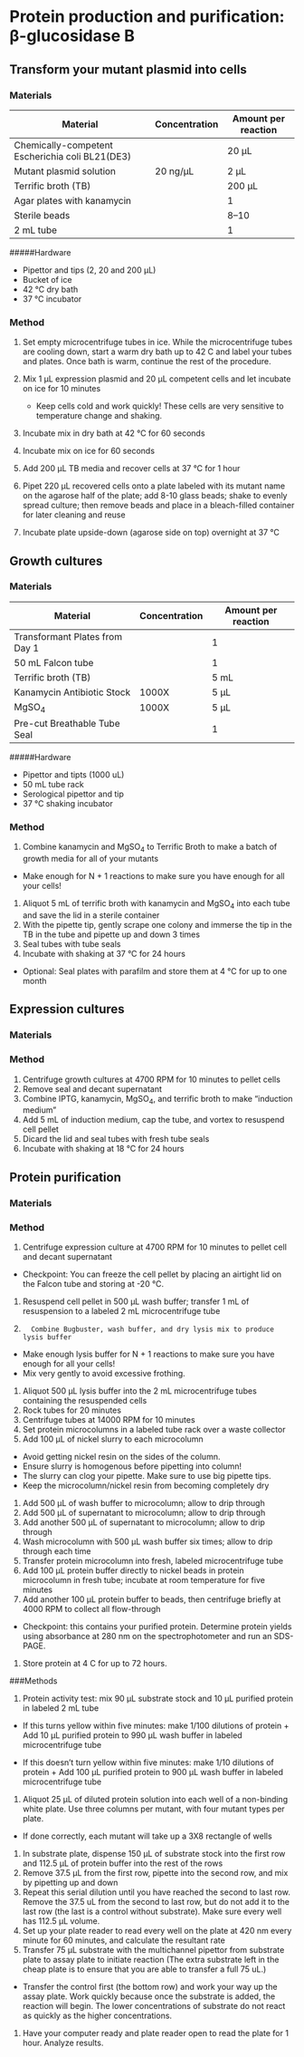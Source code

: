 # Protein production and purification: β-glucosidase B 

## Transform your mutant plasmid into cells 

### Materials

Material | Concentration  | Amount per reaction
---------|----------------|-----------------------------
Chemically-competent Escherichia coli BL21(DE3) | | 20 μL 
Mutant plasmid solution | 20 ng/μL | 2 μL
Terrific broth (TB) | | 200 μL
Agar plates with kanamycin | | 1
Sterile beads | | 8–10 
2 mL tube | | 1

#####Hardware

+ Pipettor and tips (2, 20 and 200 µL)
+ Bucket of ice
+ 42 &deg;C dry bath
+ 37 &deg;C incubator

### Method

1. Set empty microcentrifuge tubes in ice. While the microcentrifuge tubes are cooling down, start a warm dry bath up to 42 C and label your tubes and plates. Once bath is warm, continue the rest of the procedure.
1.  Mix 1 μL expression plasmid and 20 μL competent cells and let incubate on ice for 10 minutes

    +  Keep cells cold and work quickly! These cells are very sensitive to temperature change and shaking. 

1.  Incubate mix in dry bath at 42 &deg;C for 60 seconds
1.  Incubate mix on ice for 60 seconds
1.  Add 200 μL TB media and recover cells at 37 &deg;C for 1 hour
1.  Pipet 220 μL recovered cells onto a plate labeled with its mutant name on the agarose half of the plate; add 8-10 glass beads; shake to evenly spread culture; then remove beads and place in a bleach-filled container for later cleaning and reuse 
1.  Incubate plate upside-down (agarose side on top) overnight at 37 &deg;C


## Growth cultures

### Materials

Material | Concentration  | Amount per reaction
---------|----------------|-----------------------------
Transformant Plates from Day 1 | | 1
50 mL Falcon tube | | 1
Terrific broth (TB) | | 5 mL
Kanamycin Antibiotic Stock | 1000X | 5 μL
MgSO<sub>4</sub> | 1000X | 5 μL
Pre-cut Breathable Tube Seal | | 1 

#####Hardware

+  Pipettor and tipts (1000 uL)
+  50 mL tube rack
+  Serological pipettor and tip
+  37 &deg;C shaking incubator

### Method 

1.  Combine kanamycin and MgSO<sub>4</sub> to Terrific Broth to make a batch of growth media for all of your mutants

   + Make enough for N + 1 reactions to make sure you have enough for all your cells!

1.  Aliquot 5 mL of terrific broth with kanamycin and MgSO<sub>4</sub> into each tube and save the lid in a sterile container
1.  With the pipette tip, gently scrape one colony and immerse the tip in the TB in the tube and pipette up and down 3 times
1.  Seal tubes with tube seals
1.  Incubate with shaking at 37 &deg;C for 24 hours

  +  Optional: Seal plates with parafilm and store them at 4 &deg;C for up to one month


## Expression cultures 

### Materials 

### Method 

1.  Centrifuge growth cultures at 4700 RPM for 10 minutes to pellet cells
1.  Remove seal and decant supernatant
1.  Combine IPTG, kanamycin, MgSO<sub>4</sub>, and terrific broth to make “induction medium”
1.  Add 5 mL of induction medium, cap the tube, and vortex to resuspend cell pellet 
1.  Dicard the lid and seal tubes with fresh tube seals
1.  Incubate with shaking at 18 °C for 24 hours


## Protein purification 

### Materials

### Method 

1.  Centrifuge expression culture at 4700 RPM for 10 minutes to pellet cell and decant supernatant

  +  Checkpoint: You can freeze the cell pellet by placing an airtight lid on the Falcon tube and storing at -20 ℃.

1.  Resuspend cell pellet in 500 μL wash buffer; transfer 1 mL of resuspension to a labeled 2 mL microcentrifuge tube
1.       Combine Bugbuster, wash buffer, and dry lysis mix to produce lysis buffer

  +  Make enough lysis buffer for N + 1 reactions to make sure you have enough for all your cells!
  +  Mix very gently to avoid excessive frothing.

1.  Aliquot 500 μL lysis buffer into the 2 mL microcentrifuge tubes containing the resuspended cells
1.  Rock tubes for 20 minutes
1.  Centrifuge tubes at 14000 RPM for 10 minutes
1.  Set protein microcolumns in a labeled tube rack over a waste collector
1.  Add 100 μL of nickel slurry to each microcolumn
 
  +  Avoid getting nickel resin on the sides of the column.
  +  Ensure slurry is homogenous before pipetting into column!
  +  The slurry can clog your pipette. Make sure to use big pipette tips.
  +  Keep the microcolumn/nickel resin from becoming completely dry
 
1.  Add 500 μL of wash buffer to microcolumn; allow to drip through
1.  Add 500 μL of supernatant to microcolumn; allow to drip through
1.  Add another 500 μL of supernatant to microcolumn; allow to drip through
1.  Wash microcolumn with 500 μL wash buffer six times; allow to drip through each time
1.  Transfer protein microcolumn into fresh, labeled microcentrifuge tube
1.  Add 100 μL protein buffer directly to nickel beads in protein microcolumn in fresh tube; incubate at room temperature for five minutes
1.  Add another 100 μL protein buffer to beads, then centrifuge briefly at 4000 RPM to collect all flow-through

  +  Checkpoint: this contains your purified protein. Determine protein yields using absorbance at 280 nm on the spectrophotometer and run an SDS-PAGE.

1.  Store protein at 4 C for up to 72 hours.


###Methods

1.  Protein activity test: mix 90 μL substrate stock and 10 μL purified protein in labeled 2 mL tube

  +  If this turns yellow within five minutes: make 1/100 dilutions of protein
    +  Add 10 μL purified protein to 990 μL wash buffer in labeled microcentrifuge  tube

  +  If this doesn’t turn yellow within five minutes: make 1/10 dilutions of protein
    +  Add 100 μL purified protein to 900 μL wash buffer in labeled microcentrifuge  tube
 
1.  Aliquot 25 μL of diluted protein solution into each well of a non-binding white plate. Use three columns per mutant, with four mutant types per plate.

  +  If done correctly, each mutant will take up a 3X8 rectangle of wells

1.  In substrate plate, dispense 150 μL of substrate stock into the first row and 112.5 μL of protein buffer into the rest of the rows
1.  Remove 37.5 μL from the first row, pipette into the second row, and mix by pipetting up and down
1.  Repeat this serial dilution until you have reached the second to last row. Remove the 37.5 uL from the second to last row, but do not add it to the last row (the last is a control without substrate). Make sure every well has 112.5 μL volume.
1.  Set up your plate reader to read every well on the plate at 420 nm every minute for 60 minutes, and calculate the resultant rate
1.  Transfer 75 μL substrate with the multichannel pipettor from substrate plate to assay plate to initiate reaction (The extra substrate left in the cheap plate is to ensure that you are able to transfer a full 75 uL.)

  +  Transfer the control first (the bottom row) and work your way up the assay plate. Work quickly because once the substrate is added, the reaction will begin. The lower concentrations of substrate do not react as quickly as the higher concentrations.

1.  Have your computer ready and plate reader open to read the plate for 1 hour. Analyze results.
